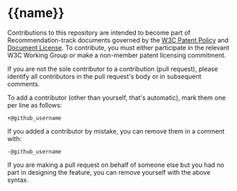 # {{name}}

Contributions to this repository are intended to become part of Recommendation-track documents 
governed by the [W3C Patent Policy](http://www.w3.org/Consortium/Patent-Policy-20040205/) and
[Document License](http://www.w3.org/Consortium/Legal/copyright-documents). To contribute, you must 
either participate in the relevant W3C Working Group or make a non-member patent licensing
 commitment.

If you are not the sole contributor to a contribution (pull request), please identify all 
contributors in the pull request's body or in subsequent comments.

 To add a contributor (other than yourself, that's automatic), mark them one per line as follows:

 ```
 +@github_username
 ```

 If you added a contributor by mistake, you can remove them in a comment with:

 ```
 -@github_username
 ```

 If you are making a pull request on behalf of someone else but you had no part in designing the 
 feature, you can remove yourself with the above syntax.

